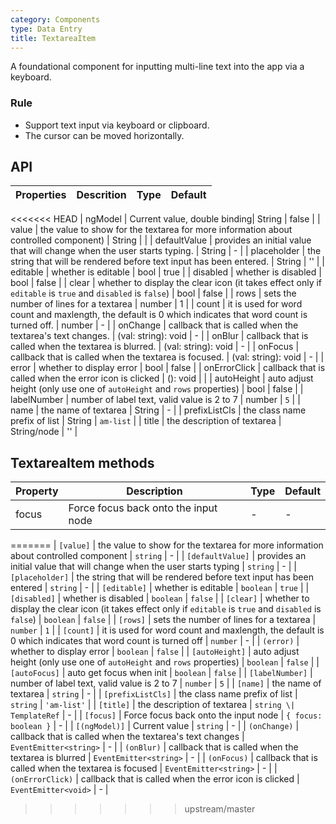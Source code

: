 ```yaml
---
category: Components
type: Data Entry
title: TextareaItem
---
```



A foundational component for inputting multi-line text into the app via a keyboard.

### Rule
- Support text input via keyboard or clipboard.
- The cursor can be moved horizontally.


## API

Properties | Descrition | Type | Default
-----------|------------|------|--------
<<<<<<< HEAD
| ngModel | 	Current value, double binding| String | false |
| value | the value to show for the textarea for more information about controlled component)  | String | <span> </span> |
| defaultValue | provides an initial value that will change when the user starts typing.  | String |  -  |
| placeholder      | the string that will be rendered before text input has been entered. | String | ''  |
| editable    | whether is editable         | bool |  true  |
| disabled    | whether is disabled         | bool |  false  |
| clear       | whether to display the clear icon (it takes effect only if `editable` is `true` and `disabled` is `false`) | bool | false  |
| rows        | sets the number of lines for a textarea     | number |   1 |
| count |  it is used for word count and maxlength, the default is 0 which indicates that word count is turned off. | number | -  |
| onChange    | callback that is called when the textarea's text changes. | (val: string): void |  -  |
| onBlur     | callback that is called when the textarea is blurred. | (val: string): void |   -  |
| onFocus    | callback that is called when the textarea is focused. | (val: string): void |  -  |
| error       | whether to display error         | bool |  false  |
| onErrorClick   | callback that is called when the error icon is clicked   | (): void | <span> </span> |
| autoHeight | auto adjust height (only use one of `autoHeight` and `rows` properties) | bool  | false  |
| labelNumber  | number of label text, valid value is 2 to 7 | number | `5` |
| name   | the name of textarea      | String |   -  |
| prefixListCls   |   the class name prefix of list      | String |  `am-list`  |
| title    | the description of textarea        | String/node |  '' |

## TextareaItem methods

Property | Description | Type | Default
----|-----|------|------
| focus    | Force focus back onto the input node  | - |  -  |
=======
| `[value]` | the value to show for the textarea for more information about controlled component | `string` | - |
| `[defaultValue]` | provides an initial value that will change when the user starts typing | `string` | - |
| `[placeholder]` | the string that will be rendered before text input has been entered | `string` | - |
| `[editable]` | whether is editable | `boolean` | `true` |
| `[disabled]` | whether is disabled | `boolean` | `false` |
| `[clear]` | whether to display the clear icon (it takes effect only if `editable` is `true` and `disabled` is `false`) | `boolean` | `false` |
| `[rows]` | sets the number of lines for a textarea | `number` | `1` |
| `[count]` | it is used for word count and maxlength, the default is 0 which indicates that word count is turned off | `number` | - |
| `(error)` | whether to display error | `boolean` | `false` |
| `[autoHeight]` | auto adjust height (only use one of `autoHeight` and `rows` properties) | `boolean` | `false` |
| `[autoFocus]` | auto get focus when init | `boolean` | `false` |
| `[labelNumber]` | number of label text, valid value is 2 to 7 | `number` | `5` |
| `[name]` | the name of textarea | `string` | - |
| `[prefixListCls]` | the class name prefix of list | `string` | `'am-list'` |
| `[title]` | the description of textarea | `string \| TemplateRef` | - |
| `[focus]` | Force focus back onto the input node | `{ focus: boolean }` | - |
| `[(ngModel)]` | Current value | `string` | - |
| `(onChange)` | callback that is called when the textarea's text changes | `EventEmitter<string>` | - |
| `(onBlur)` | callback that is called when the textarea is blurred | `EventEmitter<string>` | - |
| `(onFocus)` | callback that is called when the textarea is focused | `EventEmitter<string>` | - |
| `(onErrorClick)` | callback that is called when the error icon is clicked | `EventEmitter<void>` | - |
>>>>>>> upstream/master

